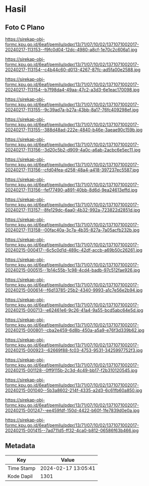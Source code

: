 # Hasil

## Foto C Plano

https://sirekap-obj-formc.kpu.go.id/6eaf/pemilu/pdpr/13/71/07/10/02/1371071002017-20240217-113153--f9fc0d04-12dc-4980-a8cf-1e70c2c606a1.jpg

https://sirekap-obj-formc.kpu.go.id/6eaf/pemilu/pdpr/13/71/07/10/02/1371071002017-20240217-113154--c4b44c60-d013-4267-87fc-ad5fa00e2588.jpg

https://sirekap-obj-formc.kpu.go.id/6eaf/pemilu/pdpr/13/71/07/10/02/1371071002017-20240217-113154--b7f98da4-49aa-47c2-a3d3-6e1eac170098.jpg

https://sirekap-obj-formc.kpu.go.id/6eaf/pemilu/pdpr/13/71/07/10/02/1371071002017-20240217-113155--9c39ad7a-b27a-43bb-8a17-76fc409298ef.jpg

https://sirekap-obj-formc.kpu.go.id/6eaf/pemilu/pdpr/13/71/07/10/02/1371071002017-20240217-113155--388d48ad-222e-4840-b46e-3aeae90c159b.jpg

https://sirekap-obj-formc.kpu.go.id/6eaf/pemilu/pdpr/13/71/07/10/02/1371071002017-20240217-113156--3d20c5b2-d909-4a0c-a6ab-2acbc6e5ec11.jpg

https://sirekap-obj-formc.kpu.go.id/6eaf/pemilu/pdpr/13/71/07/10/02/1371071002017-20240217-113156--cfd04fea-d258-48a4-a418-397237ec5587.jpg

https://sirekap-obj-formc.kpu.go.id/6eaf/pemilu/pdpr/13/71/07/10/02/1371071002017-20240217-113156--fef77490-a891-40bb-8d6d-9ea24613effd.jpg

https://sirekap-obj-formc.kpu.go.id/6eaf/pemilu/pdpr/13/71/07/10/02/1371071002017-20240217-113157--8fe129dc-6aa0-4b32-992a-723822d2851d.jpg

https://sirekap-obj-formc.kpu.go.id/6eaf/pemilu/pdpr/13/71/07/10/02/1371071002017-20240217-113158--00fac40a-3c7a-4b35-827a-7a05acfb232b.jpg

https://sirekap-obj-formc.kpu.go.id/6eaf/pemilu/pdpr/13/71/07/10/02/1371071002017-20240215-000417--6c5c0d1d-489c-42df-accb-a69b50c26261.jpg

https://sirekap-obj-formc.kpu.go.id/6eaf/pemilu/pdpr/13/71/07/10/02/1371071002017-20240215-000515--1b14c55b-1c98-4cd4-badb-97c512fae926.jpg

https://sirekap-obj-formc.kpu.go.id/6eaf/pemilu/pdpr/13/71/07/10/02/1371071002017-20240215-000614--f6d13785-25b2-4340-9993-a1c7e56e2b94.jpg

https://sirekap-obj-formc.kpu.go.id/6eaf/pemilu/pdpr/13/71/07/10/02/1371071002017-20240215-000713--e62461e6-9c26-41a4-9a55-bcd5abc64e5d.jpg

https://sirekap-obj-formc.kpu.go.id/6eaf/pemilu/pdpr/13/71/07/10/02/1371071002017-20240215-000801--cba2e459-6d8b-450a-a5a9-e76f3d339b62.jpg

https://sirekap-obj-formc.kpu.go.id/6eaf/pemilu/pdpr/13/71/07/10/02/1371071002017-20240215-000923--62669f88-fc03-4753-9531-3425997752f3.jpg

https://sirekap-obj-formc.kpu.go.id/6eaf/pemilu/pdpr/13/71/07/10/02/1371071002017-20240215-001128--0ff9115b-2c3d-4c49-bb17-f2b310120545.jpg

https://sirekap-obj-formc.kpu.go.id/6eaf/pemilu/pdpr/13/71/07/10/02/1371071002017-20240215-001040--5b3a8602-214f-4335-a2d3-6c61fb60a850.jpg

https://sirekap-obj-formc.kpu.go.id/6eaf/pemilu/pdpr/13/71/07/10/02/1371071002017-20240215-001247--ee459fdf-150d-4422-b60f-1fe7839d0e0a.jpg

https://sirekap-obj-formc.kpu.go.id/6eaf/pemilu/pdpr/13/71/07/10/02/1371071002017-20240215-001415--7ad711d5-ff32-4ca0-b812-06586f63b466.jpg


## Metadata

| Key        | Value               |
| ---------- | ------------------- |
| Time Stamp | 2024-02-17 13:05:41 |
| Kode Dapil | 1301                |



